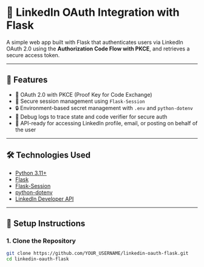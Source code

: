 # 🔐 LinkedIn OAuth Integration with Flask

A simple web app built with Flask that authenticates users via LinkedIn OAuth 2.0 using the **Authorization Code Flow with PKCE**, and retrieves a secure access token.

---

## 🚀 Features

- 🔐 OAuth 2.0 with PKCE (Proof Key for Code Exchange)
- 🧠 Secure session management using `Flask-Session`
- 🔒 Environment-based secret management with `.env` and `python-dotenv`
- 🧪 Debug logs to trace state and code verifier for secure auth
- 📡 API-ready for accessing LinkedIn profile, email, or posting on behalf of the user

---

## 🛠 Technologies Used

- [Python 3.11+](https://www.python.org/)
- [Flask](https://flask.palletsprojects.com/)
- [Flask-Session](https://pythonhosted.org/Flask-Session/)
- [python-dotenv](https://pypi.org/project/python-dotenv/)
- [LinkedIn Developer API](https://learn.microsoft.com/linkedin/)

---

## 🧰 Setup Instructions

### 1. Clone the Repository

```bash
git clone https://github.com/YOUR_USERNAME/linkedin-oauth-flask.git
cd linkedin-oauth-flask
